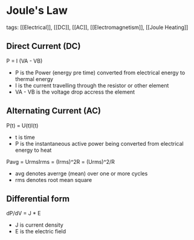 # Joule's Law
tags: [[Electrical]], [[DC]], [[AC]], [[Electromagnetism]], [[Joule Heating]]

## Direct Current (DC)
P = I (VA - VB)
- P is the Power (energy pre time) converted from electrical energy to thermal energy
- I is the current travelling through the resistor or other element
- VA - VB is the voltage drop accress the element

## Alternating Current (AC)
P(t) = U(t)I(t)
- t is time
- P is the instantaneous active power being converted from electrical energy to heat

Pavg = UrmsIrms = (Irms)^2R = (Urms)^2/R
 - avg denotes averrge (mean) over one or more cycles
 - rms denotes root mean square

## Differential form
dP/dV = J * E
- J is current density
- E is the electric field

